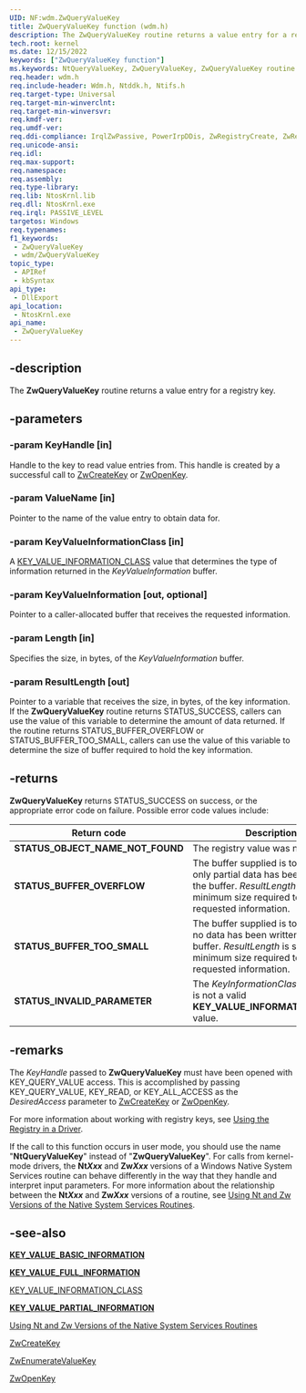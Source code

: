 ```yaml
---
UID: NF:wdm.ZwQueryValueKey
title: ZwQueryValueKey function (wdm.h)
description: The ZwQueryValueKey routine returns a value entry for a registry key.
tech.root: kernel
ms.date: 12/15/2022
keywords: ["ZwQueryValueKey function"]
ms.keywords: NtQueryValueKey, ZwQueryValueKey, ZwQueryValueKey routine [Kernel-Mode Driver Architecture], k111_f51b0b92-f768-4f96-9f2a-d1322fd02517.xml, kernel.zwqueryvaluekey, wdm/NtQueryValueKey, wdm/ZwQueryValueKey
req.header: wdm.h
req.include-header: Wdm.h, Ntddk.h, Ntifs.h
req.target-type: Universal
req.target-min-winverclnt:
req.target-min-winversvr: 
req.kmdf-ver: 
req.umdf-ver: 
req.ddi-compliance: IrqlZwPassive, PowerIrpDDis, ZwRegistryCreate, ZwRegistryOpen, HwStorPortProhibitedDDIs, ZwRegistryCreate(storport), ZwRegistryOpen(storport)
req.unicode-ansi: 
req.idl: 
req.max-support: 
req.namespace: 
req.assembly: 
req.type-library: 
req.lib: NtosKrnl.lib
req.dll: NtosKrnl.exe
req.irql: PASSIVE_LEVEL
targetos: Windows
req.typenames: 
f1_keywords:
 - ZwQueryValueKey
 - wdm/ZwQueryValueKey
topic_type:
 - APIRef
 - kbSyntax
api_type:
 - DllExport
api_location:
 - NtosKrnl.exe
api_name:
 - ZwQueryValueKey
---
```


## -description

The **ZwQueryValueKey** routine returns a value entry for a registry key.

## -parameters

### -param KeyHandle [in]

Handle to the key to read value entries from. This handle is created by a successful call to [ZwCreateKey](/windows-hardware/drivers/ddi/wdm/nf-wdm-zwcreatekey) or [ZwOpenKey](/windows-hardware/drivers/ddi/wdm/nf-wdm-zwopenkey).

### -param ValueName [in]

Pointer to the name of the value entry to obtain data for.

### -param KeyValueInformationClass [in]

A [KEY_VALUE_INFORMATION_CLASS](/windows-hardware/drivers/ddi/wdm/ne-wdm-_key_value_information_class) value that determines the type of information returned in the *KeyValueInformation* buffer.

### -param KeyValueInformation [out, optional]

Pointer to a caller-allocated buffer that receives the requested information.

### -param Length [in]

Specifies the size, in bytes, of the *KeyValueInformation* buffer.

### -param ResultLength [out]

Pointer to a variable that receives the size, in bytes, of the key information. If the **ZwQueryValueKey** routine returns STATUS_SUCCESS, callers can use the value of this variable to determine the amount of data returned. If the routine returns STATUS_BUFFER_OVERFLOW or STATUS_BUFFER_TOO_SMALL, callers can use the value of this variable to determine the size of buffer required to hold the key information.

## -returns

**ZwQueryValueKey** returns STATUS_SUCCESS on success, or the appropriate error code on failure. Possible error code values include:

| Return code | Description |
|---|---|
| **STATUS_OBJECT_NAME_NOT_FOUND** | The registry value was not available. |
| **STATUS_BUFFER_OVERFLOW** | The buffer supplied is too small, and only partial data has been written to the buffer. *ResultLength* is set to the minimum size required to hold the requested information. |
| **STATUS_BUFFER_TOO_SMALL** | The buffer supplied is too small, and no data has been written to the buffer. *ResultLength* is set to the minimum size required to hold the requested information. |
| **STATUS_INVALID_PARAMETER** | The *KeyInformationClass* parameter is not a valid **KEY_VALUE_INFORMATION_CLASS** value. |

## -remarks

The *KeyHandle* passed to **ZwQueryValueKey** must have been opened with KEY_QUERY_VALUE access. This is accomplished by passing KEY_QUERY_VALUE, KEY_READ, or KEY_ALL_ACCESS as the *DesiredAccess* parameter to [ZwCreateKey](/windows-hardware/drivers/ddi/wdm/nf-wdm-zwcreatekey) or [ZwOpenKey](/windows-hardware/drivers/ddi/wdm/nf-wdm-zwopenkey).

For more information about working with registry keys, see [Using the Registry in a Driver](/windows-hardware/drivers/kernel/using-the-registry-in-a-driver).

If the call to this function occurs in user mode, you should use the name "**NtQueryValueKey**" instead of "**ZwQueryValueKey**".
For calls from kernel-mode drivers, the **Nt*Xxx*** and **Zw*Xxx*** versions of a Windows Native System Services routine can behave differently in the way that they handle and interpret input parameters. For more information about the relationship between the **Nt*Xxx*** and **Zw*Xxx*** versions of a routine, see [Using Nt and Zw Versions of the Native System Services Routines](/windows-hardware/drivers/kernel/using-nt-and-zw-versions-of-the-native-system-services-routines).

## -see-also

[**KEY_VALUE_BASIC_INFORMATION**](/windows-hardware/drivers/ddi/wdm/ns-wdm-_key_value_basic_information)

[**KEY_VALUE_FULL_INFORMATION**](/windows-hardware/drivers/ddi/wdm/ns-wdm-_key_value_full_information)

[KEY_VALUE_INFORMATION_CLASS](/windows-hardware/drivers/ddi/wdm/ne-wdm-_key_value_information_class)

[**KEY_VALUE_PARTIAL_INFORMATION**](/windows-hardware/drivers/ddi/wdm/ns-wdm-_key_value_partial_information)

[Using Nt and Zw Versions of the Native System Services Routines](/windows-hardware/drivers/kernel/using-nt-and-zw-versions-of-the-native-system-services-routines)

[ZwCreateKey](/windows-hardware/drivers/ddi/wdm/nf-wdm-zwcreatekey)

[ZwEnumerateValueKey](/windows-hardware/drivers/ddi/wdm/nf-wdm-zwenumeratevaluekey)

[ZwOpenKey](/windows-hardware/drivers/ddi/wdm/nf-wdm-zwopenkey)
